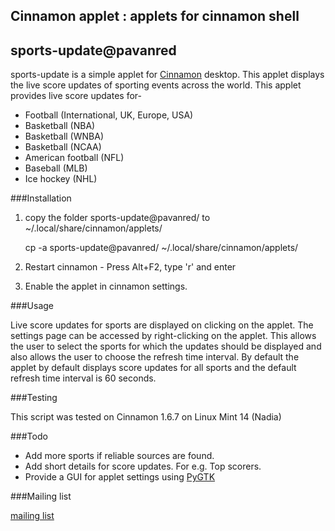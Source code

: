## Cinnamon applet : applets for cinnamon shell
## sports-update@pavanred

sports-update is a simple applet for <a href="http://cinnamon.linuxmint.com/">Cinnamon</a> desktop. This applet displays the live score updates of sporting events across the world. This applet provides live score updates  for-

* Football (International, UK, Europe, USA)
* Basketball (NBA)
* Basketball (WNBA)
* Basketball (NCAA)
* American football (NFL)
* Baseball (MLB)
* Ice hockey (NHL)

###Installation

1. copy the folder sports-update@pavanred/ to ~/.local/share/cinnamon/applets/

	cp -a sports-update@pavanred/ ~/.local/share/cinnamon/applets/

2. Restart cinnamon - Press Alt+F2, type 'r' and enter

3. Enable the applet in cinnamon settings.

###Usage

Live score updates for sports are displayed on clicking on the applet. The settings page can be accessed by right-clicking on the applet. This allows the user to select the sports for which the updates should be displayed and also allows the user to choose the refresh time interval. By default the applet by default displays score updates for all sports and the default refresh time interval is 60 seconds.

###Testing

This script was tested on Cinnamon 1.6.7 on Linux Mint 14 (Nadia)

###Todo

* Add more sports if reliable sources are found.
* Add short details for score updates. For e.g. Top scorers.
* Provide a GUI for applet settings using <a href="http://www.pygtk.org/">PyGTK</a>

###Mailing list

<a href="https://groups.google.com/forum/?fromgroups=#!forum/cinnamon_sports-update">mailing list</a>
